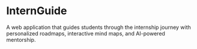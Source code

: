 # InternGuide 

A web application that guides students through the internship journey with personalized roadmaps, interactive mind maps, and AI-powered mentorship.  
